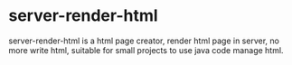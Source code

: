 # server-render-html
server-render-html is a html page creator, render html page in server, no more write html, suitable for small projects to use java code manage html.
